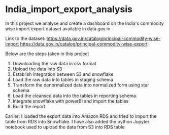 # India_import_export_analysis
In this project we analyse and create a dashboard on the India's commodity wise import export dataset available in data.gov.in

Link to the dataset:
https://data.gov.in/catalog/principal-commodity-wise-import
https://data.gov.in/catalog/principal-commodity-wise-export

Below are the steps taken in this project
1. Downloading the raw data in csv format
2. Upload the data into S3
3. Establish integration between S3 and snowflake
4. Load the raw data into tables in staging schema
5. Transform the denormalized data into normalized form using star schema
6. Load the cleansed data into the tables in reporting schema.
7. Integrate snowflake with powerBI and import the tables
8. Build the report

Earlier: I loaded the export data into Amazon RDS and tried to import the table from RDS into Snowflake.
I have also added the python Jupyter notebook used to upload the data from S3 into RDS table
